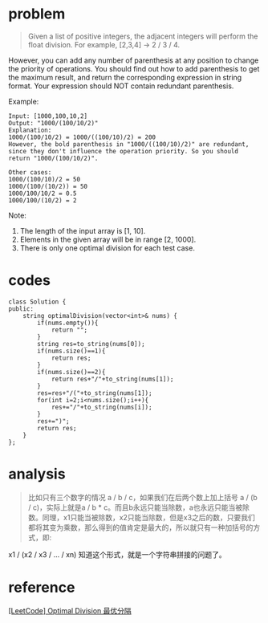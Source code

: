 # problem
>Given a list of positive integers, the adjacent integers will perform the float division. For example, [2,3,4] -> 2 / 3 / 4.

However, you can add any number of parenthesis at any position to change the priority of operations. You should find out how to add parenthesis to get the maximum result, and return the corresponding expression in string format. Your expression should NOT contain redundant parenthesis.

Example:
```
Input: [1000,100,10,2]
Output: "1000/(100/10/2)"
Explanation:
1000/(100/10/2) = 1000/((100/10)/2) = 200
However, the bold parenthesis in "1000/((100/10)/2)" are redundant, 
since they don't influence the operation priority. So you should return "1000/(100/10/2)". 

Other cases:
1000/(100/10)/2 = 50
1000/(100/(10/2)) = 50
1000/100/10/2 = 0.5
1000/100/(10/2) = 2
```
Note:

1. The length of the input array is [1, 10].
2. Elements in the given array will be in range [2, 1000].
3. There is only one optimal division for each test case.

# codes
```
class Solution {
public:
    string optimalDivision(vector<int>& nums) {
        if(nums.empty()){
            return "";
        }
        string res=to_string(nums[0]);
        if(nums.size()==1){
            return res;
        }
        if(nums.size()==2){
            return res+"/"+to_string(nums[1]);
        }
        res=res+"/("+to_string(nums[1]);
        for(int i=2;i<nums.size();i++){
            res+="/"+to_string(nums[i]);
        }
        res+=")";
        return res;
    }
};
```

# analysis
>比如只有三个数字的情况 a / b / c，如果我们在后两个数上加上括号 a / (b / c)，实际上就是a / b * c。而且b永远只能当除数，a也永远只能当被除数。同理，x1只能当被除数，x2只能当除数，但是x3之后的数，只要我们都将其变为乘数，那么得到的值肯定是最大的，所以就只有一种加括号的方式，即:

x1 / (x2 / x3 / ... / xn)
知道这个形式，就是一个字符串拼接的问题了。

# reference
[[LeetCode] Optimal Division 最优分隔][1]

[1]: http://www.cnblogs.com/grandyang/p/6886673.html
